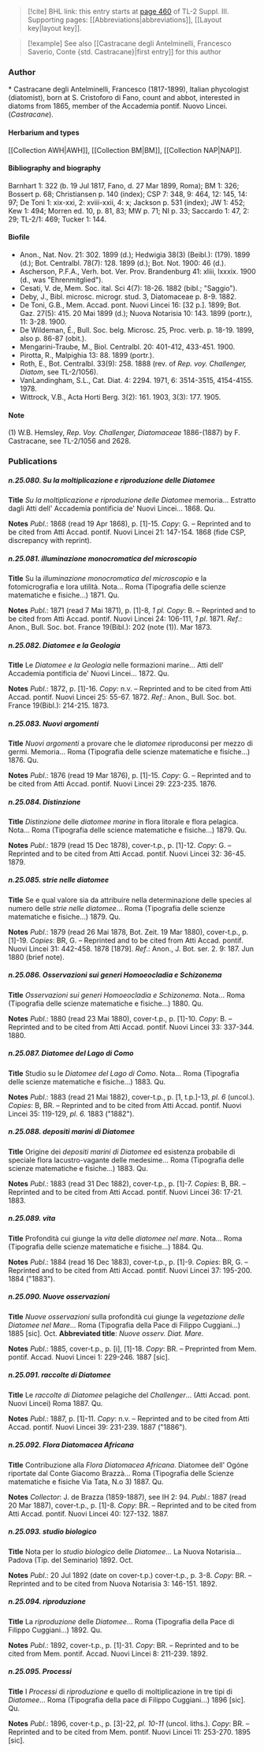 > [!cite] BHL link: this entry starts at [page 460](https://www.biodiversitylibrary.org/item/103861#page/470/mode/1up) of TL-2 Suppl. III.
> Supporting pages: [[Abbreviations|abbreviations]], [[Layout key|layout key]].

> [!example] See also [[Castracane degli Antelminelli, Francesco Saverio, Conte {std. Castracane}|first entry]] for this author

### Author

\* Castracane degli Antelminelli, Francesco (1817-1899), Italian phycologist (diatomist), born at S. Cristoforo di Fano, count and abbot, interested in diatoms from 1865, member of the Accademia pontif. Nuovo Lincei. (*Castracane*).

#### Herbarium and types

[[Collection AWH|AWH]], [[Collection BM|BM]], [[Collection NAP|NAP]].

#### Bibliography and biography

Barnhart 1: 322 (b. 19 Jul 1817, Fano, d. 27 Mar 1899, Roma); BM 1: 326; Bossert p. 68; Christiansen p. 140 (index); CSP 7: 348, 9: 464, 12: 145, 14: 97; De Toni 1: xix-xxi, 2: xviii-xxii, 4: x; Jackson p. 531 (index); JW 1: 452; Kew 1: 494; Morren ed. 10, p. 81, 83; MW p. 71; NI p. 33; Saccardo 1: 47, 2: 29; TL-2/1: 469; Tucker 1: 144.

#### Biofile

- Anon., Nat. Nov. 21: 302. 1899 (d.); Hedwigia 38(3) (Beibl.): (179). 1899 (d.); Bot. Centralbl. 78(7): 128. 1899 (d.); Bot. Not. 1900: 46 (d.).
- Ascherson, P.F.A., Verh. bot. Ver. Prov. Brandenburg 41: xliii, lxxxix. 1900 (d., was "Ehrenmitglied").
- Cesati, V. de, Mem. Soc. ital. Sci 4(7): 18-26. 1882 (bibl.; "Saggio").
- Deby, J., Bibl. microsc. microgr. stud. 3, Diatomaceae p. 8-9. 1882.
- De Toni, G.B., Mem. Accad. pont. Nuovi Lincei 16: \[32 p.\]. 1899; Bot. Gaz. 27(5): 415. 20 Mai 1899 (d.); Nuova Notarisia 10: 143. 1899 (portr.), 11: 3-28. 1900.
- De Wildeman, É., Bull. Soc. belg. Microsc. 25, Proc. verb. p. 18-19. 1899, also p. 86-87 (obit.).
- Mengarini-Traube, M., Biol. Centralbl. 20: 401-412, 433-451. 1900.
- Pirotta, R., Malpighia 13: 88. 1899 (portr.).
- Roth, E., Bot. Centralbl. 33(9): 258. 1888 (rev. of *Rep. voy. Challenger, Diatom*, see TL-2/1056).
- VanLandingham, S.L., Cat. Diat. 4: 2294. 1971, 6: 3514-3515, 4154-4155. 1978.
- Wittrock, V.B., Acta Horti Berg. 3(2): 161. 1903, 3(3): 177. 1905.

#### Note

(1) W.B. Hemsley, *Rep. Voy. Challenger, Diatomaceae* 1886-(1887) by F. Castracane, see TL-2/1056 and 2628.

### Publications

##### n.25.080. Su la moltiplicazione e riproduzione delle Diatomee

**Title**
*Su la moltiplicazione e riproduzione delle Diatomee* memoria... Estratto dagli Atti dell' Accademia pontificia de' Nuovi Lincei... 1868. Qu.

**Notes**
*Publ*.: 1868 (read 19 Apr 1868), p. \[1\]-15. *Copy*: G. – Reprinted and to be cited from Atti Accad. pontif. Nuovi Lincei 21: 147-154. 1868 (fide CSP, discrepancy with reprint).

##### n.25.081. illuminazione monocromatica del microscopio

**Title**
Su la *illuminazione monocromatica del microscopio* e la fotomicrografia e lora utilità. Nota... Roma (Tipografia delle scienze matematiche e fisiche...) 1871. Qu.

**Notes**
*Publ*.: 1871 (read 7 Mai 1871), p. \[1\]-8, *1 pl. Copy*: B. – Reprinted and to be cited from Atti Accad. pontif. Nuovi Lincei 24: 106-111, *1 pl*. 1871.
*Ref*.: Anon., Bull. Soc. bot. France 19(Bibl.): 202 (note (1)). Mar 1873.

##### n.25.082. Diatomee e la Geologia

**Title**
Le *Diatomee e la Geologia* nelle formazioni marine... Atti dell' Accademia pontificia de' Nuovi Lincei... 1872. Qu.

**Notes**
*Publ*.: 1872, p. \[1\]-16. *Copy*: n.v. – Reprinted and to be cited from Atti Accad. pontif. Nuovi Lincei 25: 55-67. 1872.
*Ref*.: Anon., Bull. Soc. bot. France 19(Bibl.): 214-215. 1873.

##### n.25.083. Nuovi argomenti

**Title**
*Nuovi argomenti* a provare che le *diatomee* riproduconsi per mezzo di germi. Memoria... Roma (Tipografia delle scienze matematiche e fisiche...) 1876. Qu.

**Notes**
*Publ*.: 1876 (read 19 Mar 1876), p. \[1\]-15. *Copy*: G. – Reprinted and to be cited from Atti Accad. pontif. Nuovi Lincei 29: 223-235. 1876.

##### n.25.084. Distinzione

**Title**
*Distinzione* delle *diatomee marine* in flora litorale e flora pelagica. Nota... Roma (Tipografia delle science matematiche e fisiche...) 1879. Qu.

**Notes**
*Publ*.: 1879 (read 15 Dec 1878), cover-t.p., p. \[1\]-12. *Copy*: G. – Reprinted and to be cited from Atti Accad. pontif. Nuovi Lincei 32: 36-45. 1879.

##### n.25.085. strie nelle diatomee

**Title**
Se e qual valore sia da attribuire nella determinazione delle species al numero delle *strie nelle diatomee*... Roma (Tipografia delle scienze matematiche e fisiche...) 1879. Qu.

**Notes**
*Publ*.: 1879 (read 26 Mai 1878, Bot. Zeit. 19 Mar 1880), cover-t.p., p. \[1\]-19. *Copies*: BR, G. – Reprinted and to be cited from Atti Accad. pontif. Nuovi Lincei 31: 442-458. 1878 \[1879\].
*Ref*.: Anon., J. Bot. ser. 2. 9: 187. Jun 1880 (brief note).

##### n.25.086. Osservazioni sui generi Homoeocladia e Schizonema

**Title**
*Osservazioni sui generi Homoeocladia e Schizonema*. Nota... Roma (Tipografia delle scienze matematiche e fisiche...) 1880. Qu.

**Notes**
*Publ*.: 1880 (read 23 Mai 1880), cover-t.p., p. \[1\]-10. *Copy*: B. – Reprinted and to be cited from Atti Accad. pontif. Nuovi Lincei 33: 337-344. 1880.

##### n.25.087. Diatomee del Lago di Como

**Title**
Studio su le *Diatomee del Lago di Como*. Nota... Roma (Tipografia delle scienze matematiche e fisiche...) 1883. Qu.

**Notes**
*Publ*.: 1883 (read 21 Mai 1882), cover-t.p., p. \[1, t.p.\]-13, *pl. 6* (uncol.). *Copies*: B, BR. – Reprinted and to be cited from Atti Accad. pontif. Nuovi Lincei 35: 119-129, *pl. 6.* 1883 ("1882").

##### n.25.088. depositi marini di Diatomee

**Title**
Origine dei *depositi marini di Diatomee* ed esistenza probabile di speciale flora lacustro-vagante delle medesime... Roma (Tipografia delle scienze matematiche e fisiche...) 1883. Qu.

**Notes**
*Publ*.: 1883 (read 31 Dec 1882), cover-t.p., p. \[1\]-7. *Copies*: B, BR. – Reprinted and to be cited from Atti Accad. pontif. Nuovi Lincei 36: 17-21. 1883.

##### n.25.089. vita

**Title**
Profondità cui giunge la *vita* delle *diatomee nel mare*. Nota... Roma (Tipografia delle scienze matematiche e fisiche...) 1884. Qu.

**Notes**
*Publ*.: 1884 (read 16 Dec 1883), cover-t.p., p. \[1\]-9. *Copies*: BR, G. – Reprinted and to be cited from Atti Accad. pontif. Nuovi Lincei 37: 195-200. 1884 ("1883").

##### n.25.090. Nuove osservazioni

**Title**
*Nuove osservazioni* sulla profondità cui giunge la *vegetazione delle Diatomee nel Mare*... Roma (Tipografia della Pace di Filippo Cuggiani...) 1885 \[sic\]. Oct.
**Abbreviated title**: *Nuove osserv. Diat. Mare*.

**Notes**
*Publ*.: 1885, cover-t.p., p. \[i\], \[1\]-18. *Copy*: BR. – Preprinted from Mem. pontif. Accad. Nuovi Lincei 1: 229-246. 1887 \[sic\].

##### n.25.091. raccolte di Diatomee

**Title**
Le *raccolte di Diatomee* pelagiche del *Challenger*... (Atti Accad. pont. Nuovi Lincei) Roma 1887. Qu.

**Notes**
*Publ*.: 1887, p. \[1\]-11. *Copy*: n.v. – Reprinted and to be cited from Atti Accad. pontif. Nuovi Lincei 39: 231-239. 1887 ("1886").

##### n.25.092. Flora Diatomacea Africana

**Title**
Contribuzione alla *Flora Diatomacea Africana*. Diatomee dell' Ogóne riportate dal Conte Giacomo Brazzà... Roma (Tipografia delle Scienze matematiche e fisiche Via Tata, N.o 3) 1887. Qu.

**Notes**
*Collector*: J. de Brazza (1859-1887), see IH 2: 94.
*Publ*.: 1887 (read 20 Mar 1887), cover-t.p., p. \[1\]-8. *Copy*: BR. – Reprinted and to be cited from Atti Accad. pontif. Nuovi Lincei 40: 127-132. 1887.

##### n.25.093. studio biologico

**Title**
Nota per lo *studio biologico* delle *Diatomee*... La Nuova Notarisia... Padova (Tip. del Seminario) 1892. Oct.

**Notes**
*Publ*.: 20 Jul 1892 (date on cover-t.p.) cover-t.p., p. 3-8. *Copy*: BR. – Reprinted and to be cited from Nuova Notarisia 3: 146-151. 1892.

##### n.25.094. riproduzione

**Title**
La *riproduzione* delle *Diatomee*... Roma (Tipografia della Pace di Filippo Cuggiani...) 1892. Qu.

**Notes**
*Publ*.: 1892, cover-t.p., p. \[1\]-31. *Copy*: BR. – Reprinted and to be cited from Mem. pontif. Accad. Nuovi Lincei 8: 211-239. 1892.

##### n.25.095. Processi

**Title**
I *Processi* di *riproduzione* e quello di moltiplicazione in tre tipi di *Diatomee*... Roma (Tipografia della pace di Filippo Cuggiani...) 1896 \[sic\]. Qu.

**Notes**
*Publ*.: 1896, cover-t.p., p. \[3\]-22, *pl. 10-11* (uncol. liths.). *Copy*: BR. – Reprinted and to be cited from Mem. pontif. Nuovi Lincei 11: 253-270. 1895 \[sic\].

